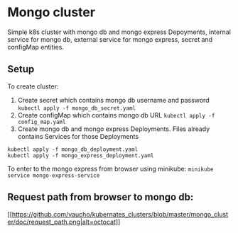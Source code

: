 # Mongo cluster
Simple k8s cluster with mongo db and mongo express Depoyments, internal service for mongo db, external service for mongo express, secret and configMap entities.

## Setup
To create cluster:
1) Create secret which contains mongo db username and password
```kubectl apply -f mongo_db_secret.yaml```
2) Create configMap which contains mongo db URL
```kubectl apply -f config_map.yaml```
3) Create mongo db and mongo express Deployments. Files already contains Services for those Deployments
```
kubectl apply -f mongo_db_deployment.yaml
kubectl apply -f mongo_express_deployment.yaml
```
To enter to the mongo express from browser using minikube:
`minikube service mongo-express-service`

## Request path from browser to mongo db:
[[https://github.com/yaucho/kubernates_clusters/blob/master/mongo_cluster/doc/request_path.png|alt=octocat]]

